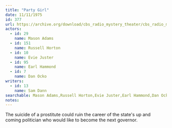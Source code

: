 ```yaml
---
title: "Party Girl"
date: 11/11/1975
id: 377
url: https://archive.org/download/cbs_radio_mystery_theater/cbs_radio_mystery_theater-0351-0400.zip/cbs_radio_mystery_theater-0351-0400%2Fcbsrmt_0377_party_girl.mp3
actors:  
  - id: 29
    name: Mason Adams  
  - id: 151
    name: Russell Horton  
  - id: 10
    name: Evie Juster  
  - id: 95
    name: Earl Hammond  
  - id: 7
    name: Dan Ocko
writers:  
  - id: 13
    name: Sam Dann
searchable: Mason Adams,Russell Horton,Evie Juster,Earl Hammond,Dan Ocko Sam Dann
notes:  
---
```

The suicide of a prostitute could ruin the career of the state's up and coming politician who would like to become the next governor.